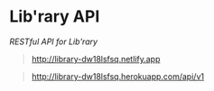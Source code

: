 # Lib'rary API
*RESTful API for Lib'rary*


> http://library-dw18lsfsq.netlify.app

> http://library-dw18lsfsq.herokuapp.com/api/v1
